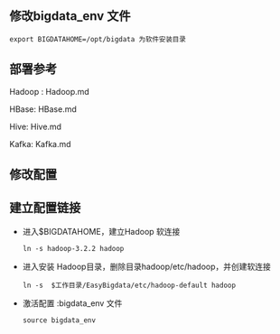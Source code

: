 ## 修改bigdata_env 文件

```
export BIGDATAHOME=/opt/bigdata 为软件安装目录
```

## 部署参考

Hadoop : Hadoop.md

HBase: HBase.md

Hive: Hive.md

Kafka: Kafka.md

## 修改配置

## 建立配置链接

- 进入$BIGDATAHOME，建立Hadoop 软连接

  ```
  ln -s hadoop-3.2.2 hadoop
  ```

- 进入安装 Hadoop目录，删除目录hadoop/etc/hadoop，并创建软连接 

  `ln -s  $工作目录/EasyBigdata/etc/hadoop-default hadoop`

- 激活配置 :bigdata_env 文件

  ```
  source bigdata_env
  ```

  

